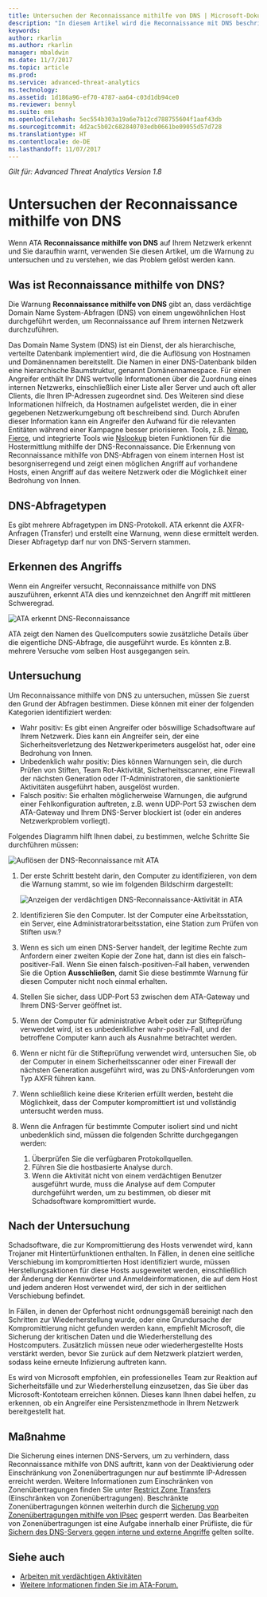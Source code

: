 ```yaml
---
title: Untersuchen der Reconnaissance mithilfe von DNS | Microsoft-Dokumentation
description: "In diesem Artikel wird die Reconnaissance mit DNS beschrieben. Außerdem erhalten Sie Anweisungen zu Untersuchungen, wenn eine derartige Bedrohung von ATA erkannt wird."
keywords: 
author: rkarlin
ms.author: rkarlin
manager: mbaldwin
ms.date: 11/7/2017
ms.topic: article
ms.prod: 
ms.service: advanced-threat-analytics
ms.technology: 
ms.assetid: 1d186a96-ef70-4787-aa64-c03d1db94ce0
ms.reviewer: bennyl
ms.suite: ems
ms.openlocfilehash: 5ec554b303a19a6e7b12cd788755604f1aaf43db
ms.sourcegitcommit: 4d2ac5b02c682840703edb0661be09055d57d728
ms.translationtype: HT
ms.contentlocale: de-DE
ms.lasthandoff: 11/07/2017
---
```

*Gilt für: Advanced Threat Analytics Version 1.8*

# <a name="investigating-reconnaissance-using-dns"></a>Untersuchen der Reconnaissance mithilfe von DNS

Wenn ATA **Reconnaissance mithilfe von DNS** auf Ihrem Netzwerk erkennt und Sie daraufhin warnt, verwenden Sie diesen Artikel, um die Warnung zu untersuchen und zu verstehen, wie das Problem gelöst werden kann.

## <a name="what-is-reconnaissance-using-dns"></a>Was ist Reconnaissance mithilfe von DNS?

Die Warnung **Reconnaissance mithilfe von DNS** gibt an, dass verdächtige Domain Name System-Abfragen (DNS) von einem ungewöhnlichen Host durchgeführt werden, um Reconnaissance auf Ihrem internen Netzwerk durchzuführen.

Das Domain Name System (DNS) ist ein Dienst, der als hierarchische, verteilte Datenbank implementiert wird, die die Auflösung von Hostnamen und Domänennamen bereitstellt. Die Namen in einer DNS-Datenbank bilden eine hierarchische Baumstruktur, genannt Domänennamespace.
Für einen Angreifer enthält Ihr DNS wertvolle Informationen über die Zuordnung eines internen Netzwerks, einschließlich einer Liste aller Server und auch oft aller Clients, die Ihren IP-Adressen zugeordnet sind. Des Weiteren sind diese Informationen hilfreich, da Hostnamen aufgelistet werden, die in einer gegebenen Netzwerkumgebung oft beschreibend sind. Durch Abrufen dieser Information kann ein Angreifer den Aufwand für die relevanten Entitäten während einer Kampagne besser priorisieren. Tools, z.B. [Nmap](https://nmap.org/), [Fierce](https://github.com/mschwager/fierce), und integrierte Tools wie [Nslookup](https://technet.microsoft.com/library/cc725991(v=ws.11).aspx) bieten Funktionen für die Hostermittlung mithilfe der DNS-Reconnaissance.
Die Erkennung von Reconnaissance mithilfe von DNS-Abfragen von einem internen Host ist besorgniserregend und zeigt einen möglichen Angriff auf vorhandene Hosts, einen Angriff auf das weitere Netzwerk oder die Möglichkeit einer Bedrohung von Innen.

## <a name="dns-query-types"></a>DNS-Abfragetypen

Es gibt mehrere Abfragetypen im DNS-Protokoll. ATA erkennt die AXFR-Anfragen (Transfer) und erstellt eine Warnung, wenn diese ermittelt werden. Dieser Abfragetyp darf nur von DNS-Servern stammen.

## <a name="discovering-the-attack"></a>Erkennen des Angriffs

Wenn ein Angreifer versucht, Reconnaissance mithilfe von DNS auszuführen, erkennt ATA dies und kennzeichnet den Angriff mit mittleren Schweregrad.

![ATA erkennt DNS-Reconnaissance](./media/dns-recon.png)
 
ATA zeigt den Namen des Quellcomputers sowie zusätzliche Details über die eigentliche DNS-Abfrage, die ausgeführt wurde. Es könnten z.B. mehrere Versuche vom selben Host ausgegangen sein.

## <a name="investigating"></a>Untersuchung

Um Reconnaissance mithilfe von DNS zu untersuchen, müssen Sie zuerst den Grund der Abfragen bestimmen. Diese können mit einer der folgenden Kategorien identifiziert werden: 
-   Wahr positiv: Es gibt einen Angreifer oder böswillige Schadsoftware auf Ihrem Netzwerk. Dies kann ein Angreifer sein, der eine Sicherheitsverletzung des Netzwerkperimeters ausgelöst hat, oder eine Bedrohung von Innen.
-   Unbedenklich wahr positiv: Dies können Warnungen sein, die durch Prüfen von Stiften, Team Rot-Aktivität, Sicherheitsscanner, eine Firewall der nächsten Generation oder IT-Administratoren, die sanktionierte Aktivitäten ausgeführt haben, ausgelöst wurden.
-   Falsch positiv: Sie erhalten möglicherweise Warnungen, die aufgrund einer Fehlkonfiguration auftreten, z.B. wenn UDP-Port 53 zwischen dem ATA-Gateway und Ihrem DNS-Server blockiert ist (oder ein anderes Netzwerkproblem vorliegt).

Folgendes Diagramm hilft Ihnen dabei, zu bestimmen, welche Schritte Sie durchführen müssen:

![Auflösen der DNS-Reconnaissance mit ATA](./media/dns-recon-diagram.png)
 
1.  Der erste Schritt besteht darin, den Computer zu identifizieren, von dem die Warnung stammt, so wie im folgenden Bildschirm dargestellt:
 
    ![Anzeigen der verdächtigen DNS-Reconnaissance-Aktivität in ATA](./media/dns-recon.png)
2.  Identifizieren Sie den Computer. Ist der Computer eine Arbeitsstation, ein Server, eine Administratorarbeitsstation, eine Station zum Prüfen von Stiften usw.?
3.  Wenn es sich um einen DNS-Server handelt, der legitime Rechte zum Anfordern einer zweiten Kopie der Zone hat, dann ist dies ein falsch-positiver-Fall. Wenn Sie einen falsch-positiven-Fall haben, verwenden Sie die Option **Ausschließen**, damit Sie diese bestimmte Warnung für diesen Computer nicht noch einmal erhalten.
4. Stellen Sie sicher, dass UDP-Port 53 zwischen dem ATA-Gateway und Ihrem DNS-Server geöffnet ist.
4.  Wenn der Computer für administrative Arbeit oder zur Stifteprüfung verwendet wird, ist es unbedenklicher wahr-positiv-Fall, und der betroffene Computer kann auch als Ausnahme betrachtet werden.
5.  Wenn er nicht für die Stifteprüfung verwendet wird, untersuchen Sie, ob der Computer in einem Sicherheitsscanner oder einer Firewall der nächsten Generation ausgeführt wird, was zu DNS-Anforderungen vom Typ AXFR führen kann.
6.  Wenn schließlich keine diese Kriterien erfüllt werden, besteht die Möglichkeit, dass der Computer kompromittiert ist und vollständig untersucht werden muss. 
7.  Wenn die Anfragen für bestimmte Computer isoliert sind und nicht unbedenklich sind, müssen die folgenden Schritte durchgegangen werden:
    1.  Überprüfen Sie die verfügbaren Protokollquellen. 
    2.  Führen Sie die hostbasierte Analyse durch. 
    3.  Wenn die Aktivität nicht von einem verdächtigen Benutzer ausgeführt wurde, muss die Analyse auf dem Computer durchgeführt werden, um zu bestimmen, ob dieser mit Schadsoftware kompromittiert wurde.

## <a name="post-investigation"></a>Nach der Untersuchung

Schadsoftware, die zur Kompromittierung des Hosts verwendet wird, kann Trojaner mit Hintertürfunktionen enthalten. In Fällen, in denen eine seitliche Verschiebung im kompromittierten Host identifiziert wurde, müssen Herstellungsaktionen für diese Hosts ausgeweitet werden, einschließlich der Änderung der Kennwörter und Anmeldeinformationen, die auf dem Host und jedem anderen Host verwendet wird, der sich in der seitlichen Verschiebung befindet. 

In Fällen, in denen der Opferhost nicht ordnungsgemäß bereinigt nach den Schritten zur Wiederherstellung wurde, oder eine Grundursache der Kompromittierung nicht gefunden werden kann, empfiehlt Microsoft, die Sicherung der kritischen Daten und die Wiederherstellung des Hostcomputers. Zusätzlich müssen neue oder wiederhergestellte Hosts verstärkt werden, bevor Sie zurück auf dem Netzwerk platziert werden, sodass keine erneute Infizierung auftreten kann. 

Es wird von Microsoft empfohlen, ein professionelles Team zur Reaktion auf Sicherheitsfälle und zur Wiederherstellung einzusetzen, das Sie über das Microsoft-Kontoteam erreichen können. Dieses kann Ihnen dabei helfen, zu erkennen, ob ein Angreifer eine Persistenzmethode in Ihrem Netzwerk bereitgestellt hat.

## <a name="mitigation"></a>Maßnahme

Die Sicherung eines internen DNS-Servers, um zu verhindern, dass Reconnaissance mithilfe von DNS auftritt, kann von der Deaktivierung oder Einschränkung von Zonenübertragungen nur auf bestimmte IP-Adressen erreicht werden. Weitere Informationen zum Einschränken von Zonenübertragungen finden Sie unter [Restrict Zone Transfers](https://technet.microsoft.com/library/ee649273(v=ws.10).aspx) (Einschränken von Zonenübertragungen). Beschränkte Zonenübertragungen können weiterhin durch die [Sicherung von Zonenübertragungen mithilfe von IPsec](https://technet.microsoft.com/library/ee649192(v=ws.10).aspx) gesperrt werden. Das Bearbeiten von Zonenübertragungen ist eine Aufgabe innerhalb einer Prüfliste, die für [Sichern des DNS-Servers gegen interne und externe Angriffe](https://technet.microsoft.com/library/cc770432(v=ws.11).aspx) gelten sollte.



## <a name="see-also"></a>Siehe auch
- [Arbeiten mit verdächtigen Aktivitäten](working-with-suspicious-activities.md)
- [Weitere Informationen finden Sie im ATA-Forum.](https://social.technet.microsoft.com/Forums/security/home?forum=mata)
